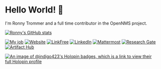# Hello World! 👋

I'm Ronny Trommer and a full time contributor in the OpenNMS project.

[![Ronny's GitHub stats](https://github-readme-stats.vercel.app/api?username=indigo423&show_icons=true&theme=tokyonight)](https://github.com/anuraghazra/github-readme-stats)

[![My job](https://img.shields.io/badge/My%20job-OpenNMS-success?style=flat-square&logo=microgenetics&logoColor=white)](https://www.opennms.com/)
[![Website](https://img.shields.io/badge/Website-blog.no42.org-informational?style=flat-square&logo=jekyll&logoColor=white)](https://blog.no42.org)
[![LinkFree](https://img.shields.io/badge/LinkFree-indigo423-informational?style=flat-square&logo=linktree&logoColor=white)](https://linkfree.eddiehub.io/indigo423)
[![LinkedIn](https://img.shields.io/badge/LinkedIn-ronnytrommer-informational?style=flat-square&logo=linkedin&logoColor=white)](https://www.linkedin.com/in/ronnytrommer/)
[![Mattermost](https://img.shields.io/badge/Mattermost-%40indigo423-informational?style=flat-square&logo=mattermost&logoColor=white)](https://chat.opennms.com)
[![Research Gate](https://img.shields.io/badge/ResearchGate-Ronny%20Trommer-informational?style=flat-square&logo=researchgate&logoColor=white)](https://www.researchgate.net/profile/Ronny-Trommer)
[![Artifact Hub](https://img.shields.io/endpoint?url=https://artifacthub.io/badge/repository/labmonkeys-charts)](https://artifacthub.io/packages/search?repo=labmonkeys-charts)

[![An image of @indigo423's Holopin badges, which is a link to view their full Holopin profile](https://holopin.me/indigo423)](https://holopin.io/@indigo423)

